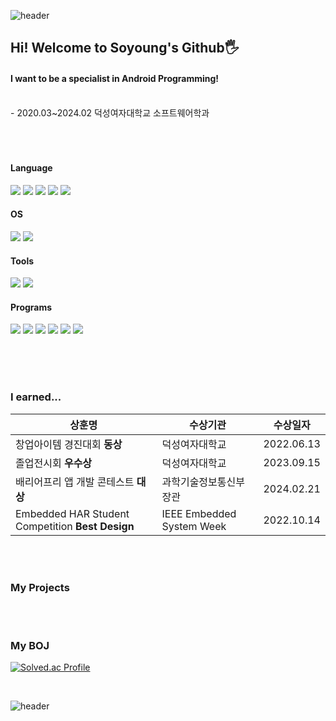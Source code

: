   ![header](https://capsule-render.vercel.app/api?type=waving&color=timeGradient&height=100&section=header!&descAlign=35&fontSize=60&fontColor=FFFFFF&animation=fadeIn&fontAlign=30)

## Hi! Welcome to Soyoung's Github🖐️ 
#### I want to be a specialist in Android Programming!


<br>
- 2020.03~2024.02 덕성여자대학교 소프트웨어학과
<br> <br> <br> <br>

#### Language
<img src="https://img.shields.io/badge/Python-3776AB?style=for-the-badge&logo=Python&logoColor=white"> <img src="https://img.shields.io/badge/java-007396?style=for-the-badge&logo=OpenJDK&logoColor=white"> <img src="https://img.shields.io/badge/Kotlin-7F52FF?style=for-the-badge&logo=Kotlin&logoColor=white"> <img src="https://img.shields.io/badge/C-A8B9CC?style=for-the-badge&logo=C&logoColor=white"/> <img src="https://img.shields.io/badge/C++-00599C?style=for-the-badge&logo=C%2B%2B&logoColor=white"/>

#### OS
<img src="https://img.shields.io/badge/Linux-FCC624?style=for-the-badge&logo=linux&logoColor=black"/> <img src="https://img.shields.io/badge/Android-3DDC84?style=for-the-badge&logo=Android&logoColor=white">

#### Tools

<img src="https://img.shields.io/badge/Firebase-FFCA28?style=for-the-badge&logo=firebase&logoColor=black"/> <img src="https://img.shields.io/badge/docker-%230db7ed.svg?style=for-the-badge&logo=docker&logoColor=white"> 

#### Programs

<img src="https://img.shields.io/badge/MySQL-4479A1?style=for-the-badge&logo=MySQL&logoColor=white"> <img src="https://img.shields.io/badge/Google Colab-F9AB00?style=for-the-badge&logo=Google Colab&logoColor=white"> <img src="https://img.shields.io/badge/Anaconda-44A833?style=for-the-badge&logo=Anaconda&logoColor=white"/> <img src="https://img.shields.io/badge/Ubuntu-E95420?style=for-the-badge&logo=Ubuntu&logoColor=white"/> <img src="https://img.shields.io/badge/PyCharm-000000?style=for-the-badge&logo=PyCharm&logoColor=white"/> <img src="https://img.shields.io/badge/figma-%23F24E1E.svg?style=for-the-badge&logo=figma&logoColor=white">

<br> <br><br>
### I earned...


| 상훈명 | 수상기관 | 수상일자 |
| --- | --- | --- |
| 창업아이템 경진대회 **동상** | 덕성여자대학교 | 2022.06.13 |
| 졸업전시회 **우수상** | 덕성여자대학교 | 2023.09.15 |
| 배리어프리 앱 개발 콘테스트 **대상** | 과학기술정보통신부장관 | 2024.02.21 |
| Embedded HAR Student Competition **Best Design** | IEEE Embedded System Week | 2022.10.14 |

<br> <br>

### My Projects
<br><br>

### My BOJ

[![Solved.ac Profile](http://mazassumnida.wtf/api/generate_badge?boj=dlthdud0112)](https://solved.ac/dlthdud0112)<br/>

<br>


  ![header](https://capsule-render.vercel.app/api?type=waving&color=timeGradient&height=70&section=footer&fontSize=70&fontColor=FFFFFF&animation=fadeIn)
